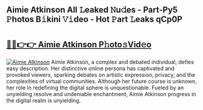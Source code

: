 ## Aimie Atkinson All 𝙻eaked 𝙽u𝚍es - Part-Py5 𝙿hotos B𝚒kini 𝚅𝚒deo - Hot 𝙿art 𝙻eaks qCp0P

# <h2><a href="http://ld1fx0.urlbe.top/?page=Aimie+Atkinson">🔗🔗👉👉 Aimie Atkinson P𝚑oto𝚜Vid𝚎o</a></h2>

[![Aimie Atkinson](https://i.imgur.com/eBuTRDB.gif)](http://ld1fx0.urlbe.top/?page=Aimie+Atkinson)
Aimie Atkinson, a complex and debated individual, defies easy description. Her distinctive online persona has captivated and provoked viewers, sparking debates on artistic expression, privacy, and the complexities of virtual communities. Although her future course is unknown, her role in redefining the digital sphere is unquestionable. Fueled by an unyielding resolve and undeniable enchantment, Aimie Atkinson progress in the digital realm is unyielding.
